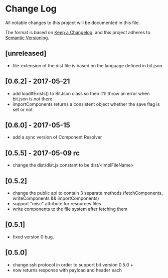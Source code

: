 # Change Log

All notable changes to this project will be documented in this file.

The format is based on [Keep a Changelog](http://keepachangelog.com/).
and this project adheres to [Semantic Versioning](http://semver.org/).

## [unreleased]

- file-extension of the dist file is based on the language defined in bit.json

## [0.6.2] - 2017-05-21

- add loadIfExists() to BitJson class so then it'll throw an error when bit.json is not there
- importComponents returns a consistent object whether the save flag is set or not

## [0.6.0] - 2017-05-15

- add a sync version of Component Resolver

## [0.5.5] - 2017-05-09 rc

- change the dist/dist.js constant to be dist/\<implFileName>

## [0.5.2]

- change the public api to contain 3 separate methods (fetchComponents, writeComponents && importComponents)
- support "misc" attribute for resources files
- write components to the file system after fetching them

## [0.5.1]

- fixed version 0 bug.

## [0.5.0]

- change ssh protocol in order to support bit version 0.5.0 +
- now returns response with payload and header each
